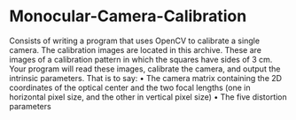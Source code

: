 # Monocular-Camera-Calibration

Consists of writing a program that uses OpenCV to calibrate a single camera.
The calibration images are located in this archive. These are images of a calibration pattern in
which the squares have sides of 3 cm. Your program will read these images, calibrate the
camera, and output the intrinsic parameters. That is to say:
• The camera matrix containing the 2D coordinates of the optical center and the two
focal lengths (one in horizontal pixel size, and the other in vertical pixel size)
• The five distortion parameters
